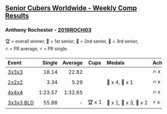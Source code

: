 <style>table {white-space: nowrap;}</style>

## [Senior Cubers Worldwide - Weekly Comp Results](/scw-comp/results/)
### Anthony Rochester - [2019ROCH03](https://www.worldcubeassociation.org/persons/2019ROCH03)

<span style="white-space: nowrap;">🏆 = overall winner</span>, <span style="white-space: nowrap;">🥇 = 1st senior</span>, <span style="white-space: nowrap;">🥈 = 2nd senior</span>, <span style="white-space: nowrap;">🥉 = 3rd senior</span>, <span style="white-space: nowrap;">🔥 = PR average</span>, <span style="white-space: nowrap;">⚡ = PR single</span>.

| Event | Single | Average | Cups | Medals | Achievements|
| :-- | --: | --: | :--: | :-- | :-- |
| [3x3x3](333.md) | 18.14 | 22.82 |  |  | 🔥 x 2, ⚡ x 3 |
| [2x2x2](222.md) | 3.34 | 5.29 |  | 🥈 x 4, 🥉 x 1 | 🔥 x 4, ⚡ x 2 |
| [4x4x4](444.md) | 1:23.57 | 1:32.65 |  |  | 🔥 x 1, ⚡ x 1 |
| [3x3x3 BLD](333bf.md) | 55.88 | - | 🏆 x 1 | 🥇 x 1, 🥈 x 3, 🥉 x 2 | ⚡ x 3 |

<!-- Global site tag (gtag.js) - Google Analytics -->
<script async src="https://www.googletagmanager.com/gtag/js?id=UA-86348435-3"></script>
<script>window.dataLayer = window.dataLayer || []; function gtag() {dataLayer.push(arguments);} gtag('js', new Date()); gtag('config', 'UA-86348435-3');</script>
